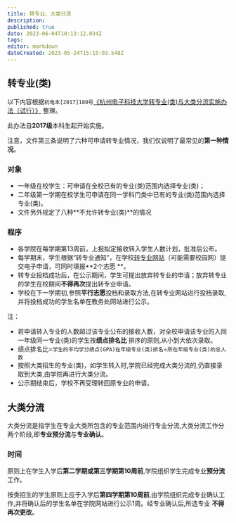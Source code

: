 ```yaml
---
title: 转专业、大类分流
description: 
published: true
date: 2023-06-04T10:13:12.034Z
tags: 
editor: markdown
dateCreated: 2023-05-24T15:15:03.548Z
---
```


## 转专业(类)

以下内容根据`杭电本[2017]180号`[《杭州电子科技大学转专业(类)与大类分流实施办法（试行）》](http://i.hdu.edu.cn/dcp/forward.action?path=/portal/portal&p=pimHomePage#%23m%3Dpim%26t%3Dpd%26ptt%3Dd%26ptc%3D11741%26pt%3D%26pd%3D%26ps%3D%26psh%3D)
整理。

此办法自**2017级**本科生起开始实施。

注意，文件第三条说明了六种可申请转专业情况，我们仅说明了最常见的**第一种情况**。

### 对象

- 一年级在校学生：可申请在全校已有的专业(类)范围内选择专业(类)；
- 二年级第一学期在校学生可申请在同一学科门类中已有的专业(类)范围内选择专业(类)。
- 文件另外规定了八种**不允许转专业(类)**的情况

### 程序

- 各学院在每学期第13周前，上报拟定接收转入学生人数计划，批准后公布。
- 每学期末，学生根据“转专业通知”，在学校[转专业网站](http://zzy.hdu.edu.cn)（可能需要校园网）提交电子申请，可同时填报**2个志愿
  **。
- 转专业投档成功后，在公示期间，学生可提出放弃转专业的申请；放弃转专业的学生在校期间**不得再次**提出转专业申请。
- 学校在下一学期初,参照**平行志愿**投档和录取方法,在转专业网站进行投档录取,并将投档成功的学生名单在教务处网站进行公示。

注：

- 若申请转入专业的人数超过该专业公布的接收人数，对全校申请该专业的入同一年级同一专业(类)的学生按**绩点排名比**
  排序的原则,从小到大依次录取。
- 绩点排名比=`学生的平均学分绩点(GPA)在年级专业(类)排名`÷`所在年级专业(类)的总人数`
- 按照大类招生的专业(类)，如学生转入时,学院已经完成大类分流的,仍直接录取到大类,由学院再进行大类分流。
- 公示期结束后，学校不再受理转回原专业的申请。

## 大类分流

大类分流是指学生在专业大类所包含的专业范围内进行专业分流,大类分流工作分两个阶段,即**专业预分流**与**专业确认**。

### 时间

原则上在学生入学后**第二学期或第三学期第10周前**,学院组织学生完成专业**预分流**工作。

按类招生的学生原则上应于入学后**第四学期第10周前**,由学院组织完成专业确认工作,并将确认后的学生名单在学院网站进行公示1周。经专业确认后,所选专业
**不得再次更改**。